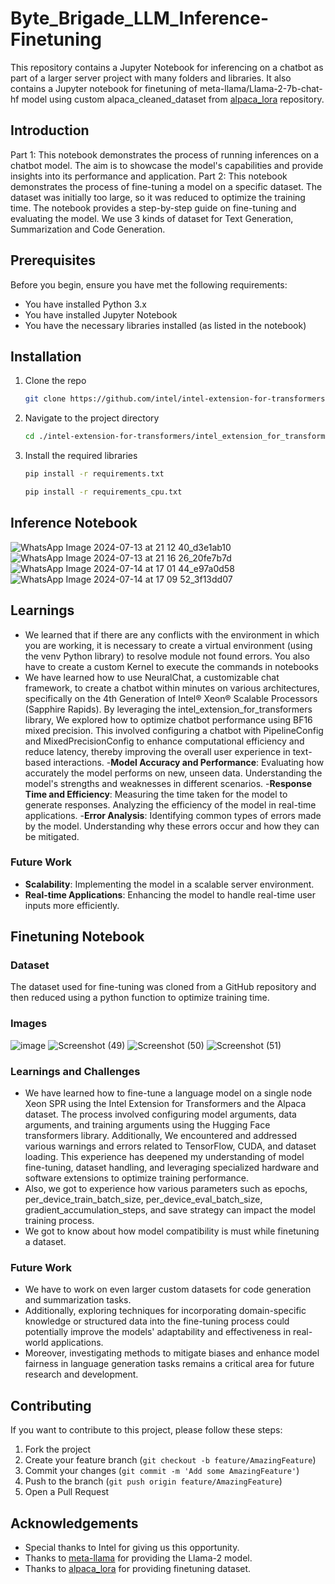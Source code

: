 # Byte_Brigade_LLM_Inference-Finetuning

This repository contains a Jupyter Notebook for inferencing on a chatbot as part of a larger server project with many folders and libraries.
It also contains a Jupyter notebook for finetuning of meta-llama/Llama-2-7b-chat-hf model using custom alpaca_cleaned_dataset from [alpaca_lora](https://github.com/tloen/alpaca-lora) repository.

## Introduction
Part 1: This notebook demonstrates the process of running inferences on a chatbot model. The aim is to showcase the model's capabilities and provide insights into its performance and application.
Part 2: This notebook demonstrates the process of fine-tuning a model on a specific dataset. The dataset was initially too large, so it was reduced to optimize the training time. The notebook provides a step-by-step guide on fine-tuning and evaluating the model. We use 3 kinds of dataset for Text Generation, Summarization and Code Generation. 

## Prerequisites

Before you begin, ensure you have met the following requirements:
- You have installed Python 3.x
- You have installed Jupyter Notebook
- You have the necessary libraries installed (as listed in the notebook)

## Installation

1. Clone the repo
    ```sh
    git clone https://github.com/intel/intel-extension-for-transformers.git
    ```

2. Navigate to the project directory
    ```sh
    cd ./intel-extension-for-transformers/intel_extension_for_transformers/neural_chat/
    ```

3. Install the required libraries
    ```sh
    pip install -r requirements.txt
    ```
    ```sh
    pip install -r requirements_cpu.txt
    ```

## Inference Notebook
![WhatsApp Image 2024-07-13 at 21 12 40_d3e1ab10](https://github.com/user-attachments/assets/dd11ec30-16e3-44a5-84d9-7f48f3b6a537)
![WhatsApp Image 2024-07-13 at 21 16 26_20fe7b7d](https://github.com/user-attachments/assets/3792d8c3-8e10-43d4-9f3d-56e0dcebc462)
![WhatsApp Image 2024-07-14 at 17 01 44_e97a0d58](https://github.com/user-attachments/assets/9c4ef8c3-80ee-4ae6-8dbb-6393849578ee)
![WhatsApp Image 2024-07-14 at 17 09 52_3f13dd07](https://github.com/user-attachments/assets/49e1e2ed-4e8c-4f85-9976-a74a55860a8f)


## Learnings
- We learned that if there are any conflicts with the environment in which you are working, it is necessary to create a virtual environment (using the venv Python library) to resolve module not found errors. You also have to create a custom Kernel to execute the commands in notebooks
- We have learned how to use NeuralChat, a customizable chat framework, to create a chatbot within minutes on various architectures, specifically on the 4th Generation of Intel® Xeon® Scalable Processors (Sapphire Rapids). By leveraging the intel_extension_for_transformers library, We explored how to optimize chatbot performance using BF16 mixed precision. This involved configuring a chatbot with PipelineConfig and MixedPrecisionConfig to enhance computational efficiency and reduce latency, thereby improving the overall user experience in text-based interactions.
-**Model Accuracy and Performance**:
Evaluating how accurately the model performs on new, unseen data.
Understanding the model's strengths and weaknesses in different scenarios.
-**Response Time and Efficiency**:
Measuring the time taken for the model to generate responses.
Analyzing the efficiency of the model in real-time applications.
-**Error Analysis**:
Identifying common types of errors made by the model.
Understanding why these errors occur and how they can be mitigated.

### Future Work

- **Scalability**: Implementing the model in a scalable server environment.
- **Real-time Applications**: Enhancing the model to handle real-time user inputs more efficiently.


## Finetuning Notebook

### Dataset
The dataset used for fine-tuning was cloned from a GitHub repository and then reduced using a python function to optimize training time.

### Images
![image](https://github.com/user-attachments/assets/c19a6c2b-9014-4f1f-9ea1-8ed2d4f9aa98)
![Screenshot (49)](https://github.com/user-attachments/assets/b919daab-f32d-41e5-ab4c-b0bfb0c3158d)
![Screenshot (50)](https://github.com/user-attachments/assets/60d1f2d6-842e-4221-8da7-fab79a9e6948)
![Screenshot (51)](https://github.com/user-attachments/assets/a72a6e1f-5c29-4987-bf5c-cf16fca9f28c)

### Learnings and Challenges
- We have learned how to fine-tune a language model on a single node Xeon SPR using the Intel Extension for Transformers and the Alpaca dataset. The process involved configuring model arguments, data arguments, and training arguments using the Hugging Face transformers library. Additionally, We encountered and addressed various warnings and errors related to TensorFlow, CUDA, and dataset loading. This experience has deepened my understanding of model fine-tuning, dataset handling, and leveraging specialized hardware and software extensions to optimize training performance.
- Also, we got to experience how various parameters such as epochs, per_device_train_batch_size, per_device_eval_batch_size, gradient_accumulation_steps, and save strategy can impact the model training process.
- We got to know about how model compatibility is must while finetuning a dataset.

### Future Work
- We have to work on even larger custom datasets for code generation and summarization tasks.
- Additionally, exploring techniques for incorporating domain-specific knowledge or structured data into the fine-tuning process could potentially improve the models' adaptability and effectiveness in real-world applications.
- Moreover, investigating methods to mitigate biases and enhance model fairness in language generation tasks remains a critical area for future research and development.
  
## Contributing

If you want to contribute to this project, please follow these steps:
1. Fork the project
2. Create your feature branch (`git checkout -b feature/AmazingFeature`)
3. Commit your changes (`git commit -m 'Add some AmazingFeature'`)
4. Push to the branch (`git push origin feature/AmazingFeature`)
5. Open a Pull Request


## Acknowledgements
- Special thanks to Intel for giving us this opportunity.
- Thanks to [meta-llama](https://huggingface.co/meta-llama/Llama-2-7b-chat-hf) for providing the Llama-2 model.
- Thanks to [alpaca_lora](https://github.com/tloen/alpaca-lora) for providing finetuning dataset.
